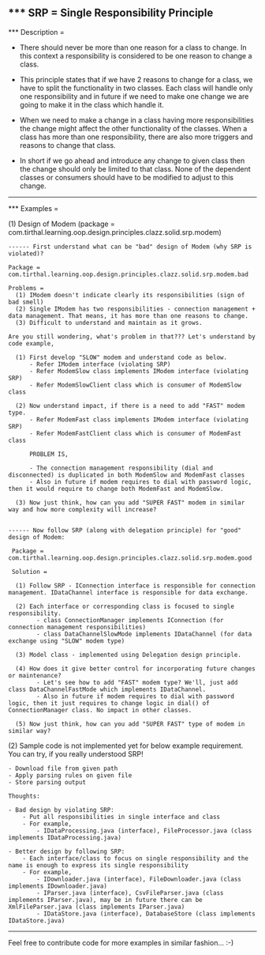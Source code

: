 *** SRP = Single Responsibility Principle
-----------------------------------------------

*** Description =

- There should never be more than one reason for a class to change. In this context a responsibility is considered to be one reason to change a class.
 
- This principle states that if we have 2 reasons to change for a class, we have to split the functionality in two classes. 
  Each class will handle only one responsibility and in future if we need to make one change we are going to make it in the class which handle it.
   
- When we need to make a change in a class having more responsibilities the change might affect the other functionality of the classes.
  When a class has more than one responsibility, there are also more triggers and reasons to change that class.
   
- In short if we go ahead and introduce any change to given class then the change should only be limited to that class. 
  None of the dependent classes or consumers should have to be modified to adjust to this change.

-----------------------------------------------

*** Examples =


(1) Design of Modem (package = com.tirthal.learning.oop.design.principles.clazz.solid.srp.modem)

	------ First understand what can be "bad" design of Modem (why SRP is violated)?
	
	Package = com.tirthal.learning.oop.design.principles.clazz.solid.srp.modem.bad

	Problems = 
	  (1) IModem doesn't indicate clearly its responsibilities (sign of bad smell)
	  (2) Single IModem has two responsibilities - connection management + data management. That means, it has more than one reasons to change. 
	  (3) Difficult to understand and maintain as it grows.
	  
	Are you still wondering, what's problem in that??? Let's understand by code example,
	
	  (1) First develop "SLOW" modem and understand code as below.
	  	  - Refer IModem interface (violating SRP)
	  	  - Refer ModemSlow class implements IModem interface (violating SRP)
	  	  - Refer ModemSlowClient class which is consumer of ModemSlow class
	
	  (2) Now understand impact, if there is a need to add "FAST" modem type.
	      - Refer ModemFast class implements IModem interface (violating SRP)
	      - Refer ModemFastClient class which is consumer of ModemFast class
	      
	      PROBLEM IS,
	      
	      - The connection management responsibility (dial and disconnected) is duplicated in both ModemSlow and ModemFast classes
	      - Also in future if modem requires to dial with password logic, then it would require to change both ModemFast and ModemSlow.   
	  
	  (3) Now just think, how can you add "SUPER FAST" modem in similar way and how more complexity will increase?
	  
	
	------ Now follow SRP (along with delegation principle) for "good" design of Modem:
	
	 Package = com.tirthal.learning.oop.design.principles.clazz.solid.srp.modem.good
	
	 Solution =
	  
	  (1) Follow SRP - IConnection interface is responsible for connection management. IDataChannel interface is responsible for data exchange.
	  
	  (2) Each interface or corresponding class is focused to single responsibility.
	  		- class ConnectionManager implements IConnection (for connection management responsibilities)
	  		- class DataChannelSlowMode implements IDataChannel (for data exchange using "SLOW" modem type)
	  
	  (3) Model class - implemented using Delegation design principle.
	  
	  (4) How does it give better control for incorporating future changes or maintenance?
	  		- Let's see how to add "FAST" modem type? We'll, just add class DataChannelFastMode which implements IDataChannel.
	  		- Also in future if modem requires to dial with password logic, then it just requires to change logic in dial() of ConnectionManager class. No impact in other classes.
	  
	  (5) Now just think, how can you add "SUPER FAST" type of modem in similar way?



	
 (2) Sample code is not implemented yet for below example requirement. You can try, if you really understood SRP!
 
 	- Download file from given path 
 	- Apply parsing rules on given file
 	- Store parsing output  
 
 	Thoughts:
 	
 	- Bad design by violating SRP:
 		- Put all responsibilities in single interface and class 
 		- For example, 
 			- IDataProcessing.java (interface), FileProcessor.java (class implements IDataProcessing.java)
 	
 	- Better design by following SRP:
 		- Each interface/class to focus on single responsibility and the name is enough to express its single responsibility
 		- For example, 
 			- IDownloader.java (interface), FileDownloader.java (class implements IDownloader.java)
 			- IParser.java (interface), CsvFileParser.java (class implements IParser.java), may be in future there can be XmlFileParser.java (class implements IParser.java)
 			- IDataStore.java (interface), DatabaseStore (class implements IDataStore.java)
 
 -----------------------------------------------
 
 Feel free to contribute code for more examples in similar fashion... :-)